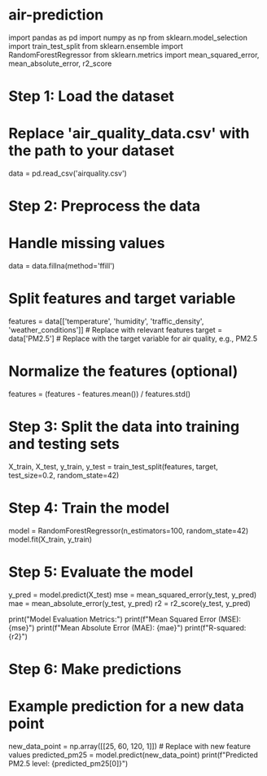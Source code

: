 # air-prediction
import pandas as pd
import numpy as np
from sklearn.model_selection import train_test_split
from sklearn.ensemble import RandomForestRegressor
from sklearn.metrics import mean_squared_error, mean_absolute_error, r2_score

# Step 1: Load the dataset
# Replace 'air_quality_data.csv' with the path to your dataset
data = pd.read_csv('airquality.csv')

# Step 2: Preprocess the data
# Handle missing values
data = data.fillna(method='ffill')

# Split features and target variable
features = data[['temperature', 'humidity', 'traffic_density', 'weather_conditions']]  # Replace with relevant features
target = data['PM2.5']  # Replace with the target variable for air quality, e.g., PM2.5

# Normalize the features (optional)
features = (features - features.mean()) / features.std()

# Step 3: Split the data into training and testing sets
X_train, X_test, y_train, y_test = train_test_split(features, target, test_size=0.2, random_state=42)

# Step 4: Train the model
model = RandomForestRegressor(n_estimators=100, random_state=42)
model.fit(X_train, y_train)

# Step 5: Evaluate the model
y_pred = model.predict(X_test)
mse = mean_squared_error(y_test, y_pred)
mae = mean_absolute_error(y_test, y_pred)
r2 = r2_score(y_test, y_pred)

print("Model Evaluation Metrics:")
print(f"Mean Squared Error (MSE): {mse}")
print(f"Mean Absolute Error (MAE): {mae}")
print(f"R-squared: {r2}")

# Step 6: Make predictions
# Example prediction for a new data point
new_data_point = np.array([[25, 60, 120, 1]])  # Replace with new feature values
predicted_pm25 = model.predict(new_data_point)
print(f"Predicted PM2.5 level: {predicted_pm25[0]}")
